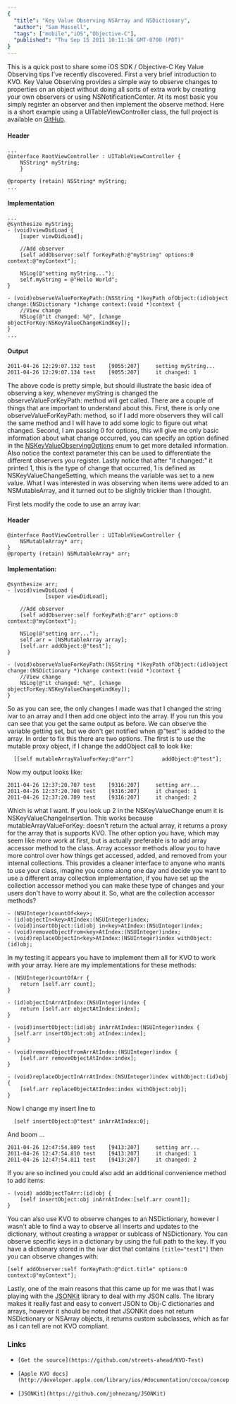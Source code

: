 ```yaml
---
{
  "title": "Key Value Observing NSArray and NSDictionary",
  "author": "Sam Mussell",
  "tags": ["mobile","iOS","Objective-C"],
  "published": "Thu Sep 15 2011 10:11:16 GMT-0700 (PDT)"
}
---
```

This is a quick post to share some iOS SDK / Objective-C Key Value Observing tips I've recently discovered.  First a very brief introduction to KVO.  Key Value Observing provides a simple way to observe changes to properties on an object without doing all sorts of extra work by creating your own observers or using NSNotificationCenter.  At its most basic you simply register an observer and then implement the observe method.  Here is a short example using a UITableViewController class,     the full project is available on     [GitHub](https://github.com/streets-ahead/KVO-Test).

#### Header	
	...
	@interface RootViewController : UITableViewController {       
	    NSString* myString;
	    }    
	
	@property (retain) NSString* myString;
	...
	
#### Implementation
```
...
@synthesize myString;
- (void)viewDidLoad {       
    [super viewDidLoad];

    //Add observer
	[self addObserver:self forKeyPath:@"myString" options:0 context:@"myContext"];
	
	NSLog(@"setting myString...");
	self.myString = @"Hello World";
}    

- (void)observeValueForKeyPath:(NSString *)keyPath ofObject:(id)object change:(NSDictionary *)change context:(void *)context {       
    //View change
	NSLog(@"it changed: %@", [change objectForKey:NSKeyValueChangeKindKey]);
}    
...
```

#### Output

```
2011-04-26 12:29:07.132 test    [9055:207]     setting myString...
2011-04-26 12:29:07.134 test    [9055:207]     it changed: 1
```

The above code is pretty simple,     but should illustrate the basic idea of observing a key,     whenever <span class='inline-code'>myString</span> is changed the <span class='inline-code'>observeValueForKeyPath:</span> method will get called.  There are a couple of things that are important to understand about this.  First,     there is only one <span class='inline-code'>observeValueForKeyPath:</span> method,     so if I add more observers they will call the same method and I will have to add some logic to figure out what changed.  Second,     I am passing 0 for options,     this will give me only basic information about what change occurred,     you can specify an option defined in the     [NSKeyValueObservingOptions](http://developer.apple.com/library/mac/documentation/Cocoa/Reference/Foundation/Protocols/NSKeyValueObserving_Protocol/Reference/Reference.html#//apple_ref/doc/c_ref/NSKeyValueObservingOptions) enum to get more detailed information.  Also notice the context parameter this can be used to differentiate the different observers you register.  Lastly notice that after "it changed:" it printed 1,     this is the type of change that occurred,     1 is defined as NSKeyValueChangeSetting,     which means the variable was set to a new value.  What I was interested in was observing when items were added to an NSMutableArray,     and it turned out to be slightly trickier than I thought. 

First lets modify the code to use an array ivar:

#### Header

```
@interface RootViewController : UITableViewController {       
    NSMutableArray* arr;
}    
@property (retain) NSMutableArray* arr;
```	

#### Implementation:

```
@synthesize arr;
- (void)viewDidLoad {       
            [super viewDidLoad];

    //Add observer
	[self addObserver:self forKeyPath:@"arr" options:0 context:@"myContext"];

    NSLog(@"setting arr...");
    self.arr = [NSMutableArray array];
	[self.arr addObject:@"test"];
}    

- (void)observeValueForKeyPath:(NSString *)keyPath ofObject:(id)object change:(NSDictionary *)change context:(void *)context {     
    //View change
    NSLog(@"it changed: %@", [change objectForKey:NSKeyValueChangeKindKey]);
}   
``` 
	
So as you can see,     the only changes I made was that I changed the string ivar to an array and I then add one object into the array.  If you run this you can see that you get the same output as before.  We can observe the variable getting set,     but we don't get notified when @"test" is added to the array.  In order to fix this there are two options.  The first is to use the mutable proxy object,     if I change the addObject call to look like:
	
```
  [[self mutableArrayValueForKey:@"arr"]         addObject:@"test"];
```

Now my output looks like:

```
2011-04-26 12:37:20.707 test    [9316:207]     setting arr...
2011-04-26 12:37:20.708 test    [9316:207]     it changed: 1
2011-04-26 12:37:20.709 test    [9316:207]     it changed: 2
```

Which is what I want.  If you look up 2 in the NSKeyValueChange enum it is NSKeyValueChangeInsertion.  This works because mutableArrayValueForKey: doesn't return the actual array,     it returns a proxy for the array that is supports KVO.  The other option you have,     which may seem like more work at first,     but is actually preferable is to add array accessor method to the class.  Array accessor methods allow you to have more control over how things get accessed,     added,     and removed from your internal collections.  This provides a cleaner interface to anyone who wants to use your class,     imagine you come along one day and decide you want to use a different array collection implementation,     if you have set up the collection accessor method you can make these type of changes and your users don't have to worry about it.  So,     what are the collection accessor methods?

	- (NSUInteger)countOf<key>;
	- (id)objectIn<key>AtIndex:(NSUInteger)index;
	- (void)insertObject:(id)obj in<key>AtIndex:(NSUInteger)index;
	- (void)removeObjectFrom<key>AtIndex:(NSUInteger)index;
	- (void)replaceObjectIn<key>AtIndex:(NSUInteger)index withObject:(id)obj;

In my testing it appears you have to implement them all for KVO to work with your array.  Here are my implementations for these methods:

```
- (NSUInteger)countOfArr {       
	return [self.arr count];
}    

- (id)objectInArrAtIndex:(NSUInteger)index {       
	return [self.arr objectAtIndex:index];
}    

- (void)insertObject:(id)obj inArrAtIndex:(NSUInteger)index {       
  [self.arr insertObject:obj atIndex:index];
}    

- (void)removeObjectFromArrAtIndex:(NSUInteger)index {       
 	[self.arr removeObjectAtIndex:index];
}    

- (void)replaceObjectInArrAtIndex:(NSUInteger)index withObject:(id)obj {       
	[self.arr replaceObjectAtIndex:index withObject:obj];
}    
```
	
Now I change my insert line to

```
  [self insertObject:@"test" inArrAtIndex:0];
```

And boom ...

```
2011-04-26 12:47:54.809 test    [9413:207]     setting arr...
2011-04-26 12:47:54.810 test    [9413:207]     it changed: 1
2011-04-26 12:47:54.811 test    [9413:207]     it changed: 2
```

If you are so inclined you could also add an additional convenience method to add items:

```
- (void) addObjectToArr:(id)obj {       
	[self insertObject:obj inArrAtIndex:[self.arr count]];
}
```    
	
You can also use KVO to observe changes to an NSDictionary, however I wasn't able to find a way to observe all inserts and updates to the dictionary,     without creating a wrapper or sublcass of NSDictionary.  You can observe specific keys in a dictionary by using the full path to the key. If you have a dictionary stored in the ivar dict that contains `[title="test1"]` then you can observe changes with:

```
[self addObserver:self forKeyPath:@"dict.title" options:0 context:@"myContext"];
```

Lastly, one of the main reasons that this came up for me was that I was playing with the     [JSONKit](https://github.com/johnezang/JSONKit) library to deal with my JSON calls.  The library makes it really fast and easy to convert JSON to Obj-C dictionaries and arrays,     however it should be noted that JSONKit does not return NSDictionary or NSArray objects,     it returns custom subclasses,     which as far as I can tell are not KVO compliant.  

### Links

  *     [Get the source](https://github.com/streets-ahead/KVO-Test)
  *     [Apple KVO docs](http://developer.apple.com/library/ios/#documentation/cocoa/conceptual/KeyValueObserving/KeyValueObserving.html)
  *     [JSONKit](https://github.com/johnezang/JSONKit)
